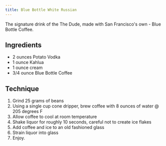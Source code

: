 ```yaml
---
title: Blue Bottle White Russian
---
```


The signature drink of the The Dude, made with San Francisco's own - Blue
Bottle Coffee. 

Ingredients
-----------

* 2 ounces Potato Vodka
* 1 ounce Kahlua
* 1 ounce cream
* 3/4 ounce Blue Bottle Coffee

Technique
-----------

1. Grind 25 grams of beans
2. Using a single cup cone dripper, brew coffee with 8 ounces of water @ 205 degrees F
3. Allow coffee to cool at room temperature
4. Shake liquor for roughly 10 seconds, careful not to create ice
   flakes
5. Add coffee and ice to an old fashioned glass
6. Strain liquor into glass
8. Enjoy.
